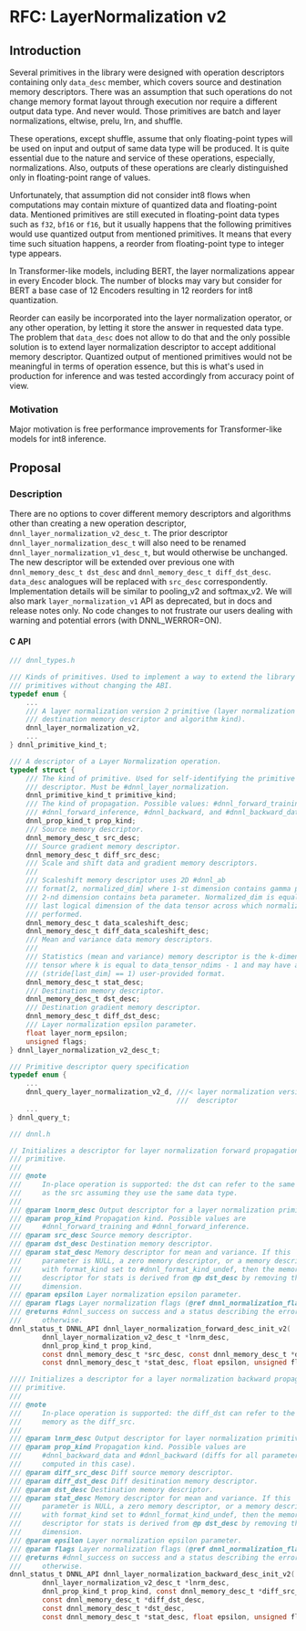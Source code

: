 # RFC: LayerNormalization v2

## Introduction

Several primitives in the library were designed with operation descriptors
containing only `data_desc` member, which covers source and destination memory
descriptors. There was an assumption that such operations do not change memory
format layout through execution nor require a different output data type. And
never would. Those primitives are batch and layer normalizations, eltwise,
prelu, lrn, and shuffle.

These operations, except shuffle, assume that only floating-point types will be
used on input and output of same data type will be produced. It is quite
essential due to the nature and service of these operations, especially,
normalizations. Also, outputs of these operations are clearly distinguished only
in floating-point range of values.

Unfortunately, that assumption did not consider int8 flows when computations may
contain mixture of quantized data and floating-point data. Mentioned primitives
are still executed in floating-point data types such as `f32`, `bf16` or `f16`,
but it usually happens that the following primitives would use quantized output
from mentioned primitives. It means that every time such situation happens, a
reorder from floating-point type to integer type appears.

In Transformer-like models, including BERT, the layer normalizations appear in
every Encoder block. The number of blocks may vary but consider for BERT a base
case of 12 Encoders resulting in 12 reorders for int8 quantization.

Reorder can easily be incorporated into the layer normalization operator, or any
other operation, by letting it store the answer in requested data type. The
problem that `data_desc` does not allow to do that and the only possible
solution is to extend layer normalization descriptor to accept additional memory
descriptor. Quantized output of mentioned primitives would not be meaningful in
terms of operation essence, but this is what's used in production for inference
and was tested accordingly from accuracy point of view.

### Motivation

Major motivation is free performance improvements for Transformer-like models
for int8 inference.

## Proposal

### Description

There are no options to cover different memory descriptors and algorithms other
than creating a new operation descriptor, `dnnl_layer_normalization_v2_desc_t`.
The prior descriptor `dnnl_layer_normalization_desc_t` will also need to be
renamed `dnnl_layer_normalization_v1_desc_t`, but would otherwise be unchanged.
The new descriptor will be extended over previous one with `dnnl_memory_desc_t
dst_desc` and `dnnl_memory_desc_t diff_dst_desc`. `data_desc` analogues will be
replaced with `src_desc` correspondently. Implementation details will be similar
to pooling_v2 and softmax_v2. We will also mark `layer_normalization_v1` API as
deprecated, but in docs and release notes only. No code changes to not frustrate
our users dealing with warning and potential errors (with DNNL_WERROR=ON).

#### C API

```c
/// dnnl_types.h

/// Kinds of primitives. Used to implement a way to extend the library with new
/// primitives without changing the ABI.
typedef enum {
    ...
    /// A layer normalization version 2 primitive (layer normalization with
    /// destination memory descriptor and algorithm kind).
    dnnl_layer_normalization_v2,
    ...
} dnnl_primitive_kind_t;

/// A descriptor of a Layer Normalization operation.
typedef struct {
    /// The kind of primitive. Used for self-identifying the primitive
    /// descriptor. Must be #dnnl_layer_normalization.
    dnnl_primitive_kind_t primitive_kind;
    /// The kind of propagation. Possible values: #dnnl_forward_training,
    /// #dnnl_forward_inference, #dnnl_backward, and #dnnl_backward_data.
    dnnl_prop_kind_t prop_kind;
    /// Source memory descriptor.
    dnnl_memory_desc_t src_desc;
    /// Source gradient memory descriptor.
    dnnl_memory_desc_t diff_src_desc;
    /// Scale and shift data and gradient memory descriptors.
    ///
    /// Scaleshift memory descriptor uses 2D #dnnl_ab
    /// format[2, normalized_dim] where 1-st dimension contains gamma parameter,
    /// 2-nd dimension contains beta parameter. Normalized_dim is equal to the
    /// last logical dimension of the data tensor across which normalization is
    /// performed.
    dnnl_memory_desc_t data_scaleshift_desc;
    dnnl_memory_desc_t diff_data_scaleshift_desc;
    /// Mean and variance data memory descriptors.
    ///
    /// Statistics (mean and variance) memory descriptor is the k-dimensional
    /// tensor where k is equal to data_tensor_ndims - 1 and may have any plain
    /// (stride[last_dim] == 1) user-provided format.
    dnnl_memory_desc_t stat_desc;
    /// Destination memory descriptor.
    dnnl_memory_desc_t dst_desc;
    /// Destination gradient memory descriptor.
    dnnl_memory_desc_t diff_dst_desc;
    /// Layer normalization epsilon parameter.
    float layer_norm_epsilon;
    unsigned flags;
} dnnl_layer_normalization_v2_desc_t;

/// Primitive descriptor query specification
typedef enum {
    ...
    dnnl_query_layer_normalization_v2_d, ///< layer normalization version 2
                                         ///  descriptor
    ...
} dnnl_query_t;
```

```c
/// dnnl.h

// Initializes a descriptor for layer normalization forward propagation
/// primitive.
///
/// @note
///     In-place operation is supported: the dst can refer to the same memory
///     as the src assuming they use the same data type.
///
/// @param lnorm_desc Output descriptor for a layer normalization primitive.
/// @param prop_kind Propagation kind. Possible values are
///     #dnnl_forward_training and #dnnl_forward_inference.
/// @param src_desc Source memory descriptor.
/// @param dst_desc Destination memory descriptor.
/// @param stat_desc Memory descriptor for mean and variance. If this
///     parameter is NULL, a zero memory descriptor, or a memory descriptor
///     with format_kind set to #dnnl_format_kind_undef, then the memory
///     descriptor for stats is derived from @p dst_desc by removing the last
///     dimension.
/// @param epsilon Layer normalization epsilon parameter.
/// @param flags Layer normalization flags (@ref dnnl_normalization_flags_t).
/// @returns #dnnl_success on success and a status describing the error
///     otherwise.
dnnl_status_t DNNL_API dnnl_layer_normalization_forward_desc_init_v2(
        dnnl_layer_normalization_v2_desc_t *lnrm_desc,
        dnnl_prop_kind_t prop_kind,
        const dnnl_memory_desc_t *src_desc, const dnnl_memory_desc_t *dst_desc,
        const dnnl_memory_desc_t *stat_desc, float epsilon, unsigned flags);

//// Initializes a descriptor for a layer normalization backward propagation
/// primitive.
///
/// @note
///     In-place operation is supported: the diff_dst can refer to the same
///     memory as the diff_src.
///
/// @param lnrm_desc Output descriptor for layer normalization primitive.
/// @param prop_kind Propagation kind. Possible values are
///     #dnnl_backward_data and #dnnl_backward (diffs for all parameters are
///     computed in this case).
/// @param diff_src_desc Diff source memory descriptor.
/// @param diff_dst_desc Diff desitination memory descriptor.
/// @param dst_desc Destination memory descriptor.
/// @param stat_desc Memory descriptor for mean and variance. If this
///     parameter is NULL, a zero memory descriptor, or a memory descriptor
///     with format_kind set to #dnnl_format_kind_undef, then the memory
///     descriptor for stats is derived from @p dst_desc by removing the last
///     dimension.
/// @param epsilon Layer normalization epsilon parameter.
/// @param flags Layer normalization flags (@ref dnnl_normalization_flags_t).
/// @returns #dnnl_success on success and a status describing the error
///     otherwise.
dnnl_status_t DNNL_API dnnl_layer_normalization_backward_desc_init_v2(
        dnnl_layer_normalization_v2_desc_t *lnrm_desc,
        dnnl_prop_kind_t prop_kind, const dnnl_memory_desc_t *diff_src_desc,
        const dnnl_memory_desc_t *diff_dst_desc,
        const dnnl_memory_desc_t *dst_desc,
        const dnnl_memory_desc_t *stat_desc, float epsilon, unsigned flags);
```